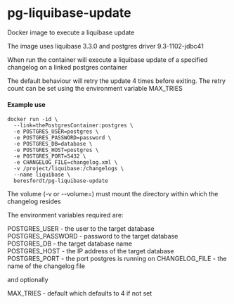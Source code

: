 pg-liquibase-update
================

Docker image to execute a liquibase update

The image uses liquibase 3.3.0 and postgres driver 9.3-1102-jdbc41

When run the container will execute a liquibase update of a specified changelog on a linked postgres container

The default behaviour will retry the update 4 times before exiting. The retry count can be set using the environment variable MAX_TRIES

#### Example use

```
docker run -id \
  --link=thePostgresContainer:postgres \
  -e POSTGRES_USER=postgres \
  -e POSTGRES_PASSWORD=password \
  -e POSTGRES_DB=database \
  -e POSTGRES_HOST=postgres \
  -e POSTGRES_PORT=5432 \
  -e CHANGELOG_FILE=changelog.xml \
  -v /project/liquibase:/changelogs \
  --name liquibase \
  beresfordt/pg-liquibase-update
```

The volume (-v or --volume=) must mount the directory within which the changelog resides

The environment variables required are:

POSTGRES_USER - the user to the target database  
POSTGRES_PASSWORD - password to the target database  
POSTGRES_DB - the target database name  
POSTGRES_HOST - the IP address of the target database  
POSTGRES_PORT - the port postgres is running on
CHANGELOG_FILE - the name of the changelog file

and optionally

MAX_TRIES - default which defaults to 4 if not set

